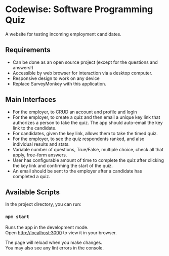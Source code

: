 # Codewise: Software Programming Quiz

A website for testing incoming employment candidates.

## Requirements

- Can be done as an open source project (except for the questions and answers!)
- Accessible by web browser for interaction via a desktop computer.
- Responsive design to work on any device
- Replace SurveyMonkey with this application.

## Main Interfaces

- For the employer, to CRUD an account and profile and login
- For the employer, to create a quiz and then email a unique key link that authorizes a person to take the quiz. The app should auto-email the key link to the candidate.
- For candidates, given the key link, allows them to take the timed quiz.
- For the employer, to see the quiz respondents ranked, and also individual results and stats.
- Variable number of questions, True/False, multiple choice, check all that apply, free-form answers.
- User has configurable amount of time to complete the quiz after clicking the key link and confirming the start of the quiz.
- An email should be sent to the employer after a candidate has completed a quiz.

## Available Scripts

In the project directory, you can run:

### `npm start`

Runs the app in the development mode.\
Open [http://localhost:3000](http://localhost:3000) to view it in your browser.

The page will reload when you make changes.\
You may also see any lint errors in the console.
